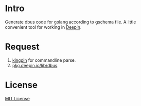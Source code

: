 # Intro

Generate dbus code for golang according to gschema file. A little convenient tool for working in [Deepin](https://github.com/linuxdeepin).

# Request

1. [kingpin](https://github.com/alecthomas/kingpin) for commandline parse.
2. [pkg.deepin.io/lib/dbus](https://github.com/linuxdeepin/go-lib/tree/develop/dbus)

# License
[MIT License](http://opensource.org/licenses/MIT)

